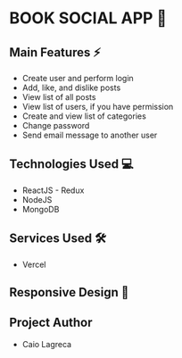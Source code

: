 <h1>BOOK SOCIAL APP 📖</h1>

<h2>Main Features ⚡</h2>
<ul>
  <li>Create user and perform login</li>
  <li>Add, like, and dislike posts</li>
  <li>View list of all posts</li>
  <li>View list of users, if you have permission</li>
  <li>Create and view list of categories</li>
  <li>Change password</li>
  <li>Send email message to another user</li>
</ul>

<h2>Technologies Used 💻</h2>
<ul>
  <li>ReactJS - Redux</li>
  <li>NodeJS</li>
  <li>MongoDB</li>
</ul>

<h2>Services Used 🛠</h2>
<ul>
  <li>Vercel</li>
</ul>

<h2>Responsive Design 📱</h2>


<h2>Project Author</h2>
<ul>
  <li>Caio Lagreca</li>
</ul>
